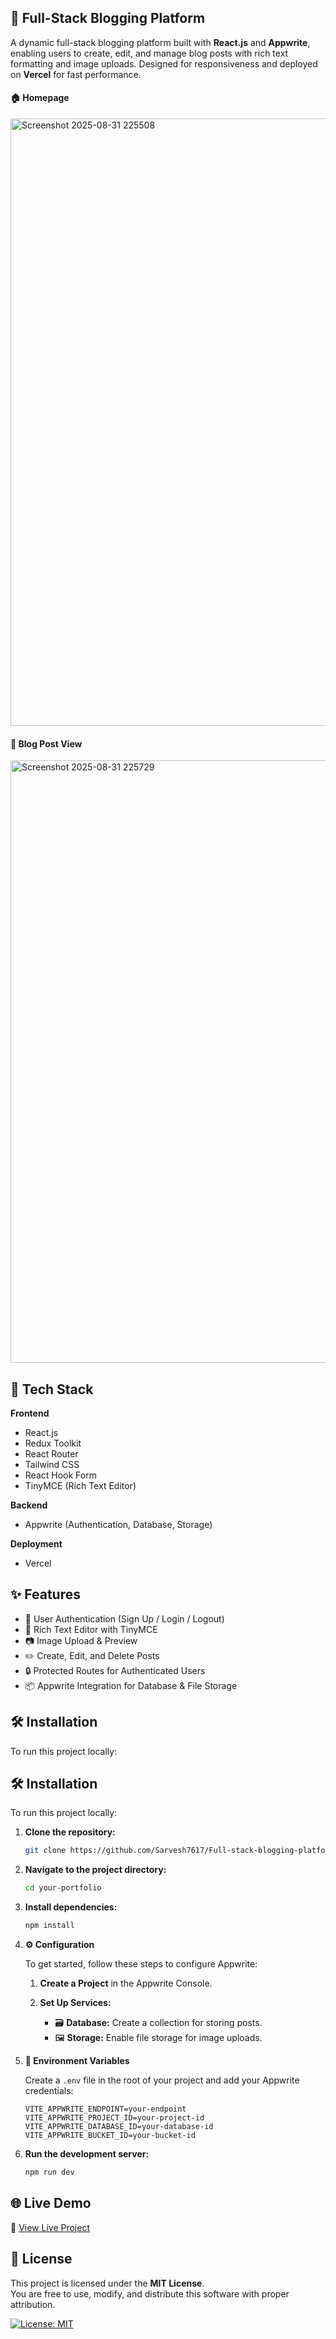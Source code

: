 ## 📝 Full-Stack Blogging Platform

A dynamic full-stack blogging platform built with **React.js** and **Appwrite**, enabling users to create, edit, and manage blog posts with rich text formatting and image uploads. Designed for responsiveness and deployed on **Vercel** for fast performance.

#### 🏠 Homepage
<img width="1918" height="972" alt="Screenshot 2025-08-31 225508" src="https://github.com/user-attachments/assets/18663109-dbd2-45bb-a250-362fdec62d65" />


#### 📄 Blog Post View
<img width="1919" height="964" alt="Screenshot 2025-08-31 225729" src="https://github.com/user-attachments/assets/b82c0c36-c674-43c8-983a-052331a22e81" />


## 🚀 Tech Stack

**Frontend**  
- React.js  
- Redux Toolkit  
- React Router  
- Tailwind CSS  
- React Hook Form  
- TinyMCE (Rich Text Editor)

**Backend**  
- Appwrite (Authentication, Database, Storage)

**Deployment**  
- Vercel


## ✨ Features

- 🔐 User Authentication (Sign Up / Login / Logout)
- 📝 Rich Text Editor with TinyMCE
- 📷 Image Upload & Preview
- ✏️ Create, Edit, and Delete Posts
- 🔒 Protected Routes for Authenticated Users
- 📦 Appwrite Integration for Database & File Storage



## 🛠️ Installation

To run this project locally:  

## 🛠️ Installation

To run this project locally:

1. **Clone the repository:**

   ```bash
   git clone https://github.com/Sarvesh7617/Full-stack-blogging-platform.git
   ```

2. **Navigate to the project directory:**

   ```bash
   cd your-portfolio
   ```

3. **Install dependencies:**

   ```bash
   npm install
   ```

4. **⚙️ Configuration**

   To get started, follow these steps to configure Appwrite:

   1. **Create a Project** in the Appwrite Console.

   2. **Set Up Services:**
      - 🗃️ **Database:** Create a collection for storing posts.
      - 🖼️ **Storage:** Enable file storage for image uploads.

5. **🔐 Environment Variables**

   Create a `.env` file in the root of your project and add your Appwrite credentials:

   ```env
   VITE_APPWRITE_ENDPOINT=your-endpoint
   VITE_APPWRITE_PROJECT_ID=your-project-id
   VITE_APPWRITE_DATABASE_ID=your-database-id
   VITE_APPWRITE_BUCKET_ID=your-bucket-id
   ```

6. **Run the development server:**

   ```bash
   npm run dev
   ```

## 🌐 Live Demo

🔗 [View Live Project](https://full-stack-blogging-platform-pied.vercel.app/)


## 📄 License

This project is licensed under the **MIT License**.  
You are free to use, modify, and distribute this software with proper attribution.

[![License: MIT](https://img.shields.io/badge/License-MIT-yellow.svg)](https://opensource.org/licenses/MIT)

